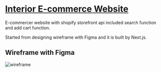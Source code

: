 # [Interior E-commerce Website](https://eclat-interior.vercel.app/)


E-commercer website with shopify storefront api included search function and add cart function. 

Started from designing wireframe with Figma and it is built by Next.js.



## Wireframe with Figma
![wireframe](https://user-images.githubusercontent.com/88405082/204146529-ed1bbe58-9e6b-46bd-b2e5-83f2573d0291.png)
